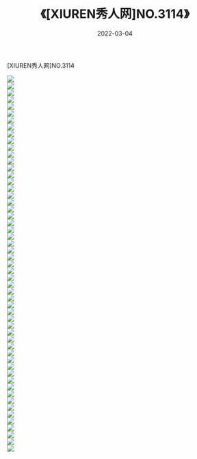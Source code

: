 ﻿---
layout: post
title:  《[XIUREN秀人网]NO.3114》
date:   2022-03-04
img: http://img.660000.xyz/Sharelink/秀人网/秀人网第04部分/[XIUREN秀人网]NO.3114/000.jpg
categories: [美女, 清纯, 唯美]
---

[XIUREN秀人网]NO.3114

 ![](http://img.660000.xyz/Sharelink/秀人网/秀人网第04部分/[XIUREN秀人网]NO.3114/001.jpg) <br>![](http://img.660000.xyz/Sharelink/秀人网/秀人网第04部分/[XIUREN秀人网]NO.3114/002.jpg) <br>![](http://img.660000.xyz/Sharelink/秀人网/秀人网第04部分/[XIUREN秀人网]NO.3114/003.jpg) <br>![](http://img.660000.xyz/Sharelink/秀人网/秀人网第04部分/[XIUREN秀人网]NO.3114/004.jpg) <br>![](http://img.660000.xyz/Sharelink/秀人网/秀人网第04部分/[XIUREN秀人网]NO.3114/005.jpg) <br>![](http://img.660000.xyz/Sharelink/秀人网/秀人网第04部分/[XIUREN秀人网]NO.3114/006.jpg) <br>![](http://img.660000.xyz/Sharelink/秀人网/秀人网第04部分/[XIUREN秀人网]NO.3114/007.jpg) <br>![](http://img.660000.xyz/Sharelink/秀人网/秀人网第04部分/[XIUREN秀人网]NO.3114/008.jpg) <br>![](http://img.660000.xyz/Sharelink/秀人网/秀人网第04部分/[XIUREN秀人网]NO.3114/009.jpg) <br>![](http://img.660000.xyz/Sharelink/秀人网/秀人网第04部分/[XIUREN秀人网]NO.3114/010.jpg) <br>![](http://img.660000.xyz/Sharelink/秀人网/秀人网第04部分/[XIUREN秀人网]NO.3114/011.jpg) <br>![](http://img.660000.xyz/Sharelink/秀人网/秀人网第04部分/[XIUREN秀人网]NO.3114/012.jpg) <br>![](http://img.660000.xyz/Sharelink/秀人网/秀人网第04部分/[XIUREN秀人网]NO.3114/013.jpg) <br>![](http://img.660000.xyz/Sharelink/秀人网/秀人网第04部分/[XIUREN秀人网]NO.3114/014.jpg) <br>![](http://img.660000.xyz/Sharelink/秀人网/秀人网第04部分/[XIUREN秀人网]NO.3114/015.jpg) <br>![](http://img.660000.xyz/Sharelink/秀人网/秀人网第04部分/[XIUREN秀人网]NO.3114/016.jpg) <br>![](http://img.660000.xyz/Sharelink/秀人网/秀人网第04部分/[XIUREN秀人网]NO.3114/017.jpg) <br>![](http://img.660000.xyz/Sharelink/秀人网/秀人网第04部分/[XIUREN秀人网]NO.3114/018.jpg) <br>![](http://img.660000.xyz/Sharelink/秀人网/秀人网第04部分/[XIUREN秀人网]NO.3114/019.jpg) <br>![](http://img.660000.xyz/Sharelink/秀人网/秀人网第04部分/[XIUREN秀人网]NO.3114/020.jpg) <br>![](http://img.660000.xyz/Sharelink/秀人网/秀人网第04部分/[XIUREN秀人网]NO.3114/021.jpg) <br>![](http://img.660000.xyz/Sharelink/秀人网/秀人网第04部分/[XIUREN秀人网]NO.3114/022.jpg) <br>![](http://img.660000.xyz/Sharelink/秀人网/秀人网第04部分/[XIUREN秀人网]NO.3114/023.jpg) <br>![](http://img.660000.xyz/Sharelink/秀人网/秀人网第04部分/[XIUREN秀人网]NO.3114/024.jpg) <br>![](http://img.660000.xyz/Sharelink/秀人网/秀人网第04部分/[XIUREN秀人网]NO.3114/025.jpg) <br>![](http://img.660000.xyz/Sharelink/秀人网/秀人网第04部分/[XIUREN秀人网]NO.3114/026.jpg) <br>![](http://img.660000.xyz/Sharelink/秀人网/秀人网第04部分/[XIUREN秀人网]NO.3114/027.jpg) <br>![](http://img.660000.xyz/Sharelink/秀人网/秀人网第04部分/[XIUREN秀人网]NO.3114/028.jpg) <br>![](http://img.660000.xyz/Sharelink/秀人网/秀人网第04部分/[XIUREN秀人网]NO.3114/029.jpg) <br>![](http://img.660000.xyz/Sharelink/秀人网/秀人网第04部分/[XIUREN秀人网]NO.3114/030.jpg) <br>![](http://img.660000.xyz/Sharelink/秀人网/秀人网第04部分/[XIUREN秀人网]NO.3114/031.jpg) <br>![](http://img.660000.xyz/Sharelink/秀人网/秀人网第04部分/[XIUREN秀人网]NO.3114/032.jpg) <br>![](http://img.660000.xyz/Sharelink/秀人网/秀人网第04部分/[XIUREN秀人网]NO.3114/033.jpg) <br>![](http://img.660000.xyz/Sharelink/秀人网/秀人网第04部分/[XIUREN秀人网]NO.3114/034.jpg) <br>![](http://img.660000.xyz/Sharelink/秀人网/秀人网第04部分/[XIUREN秀人网]NO.3114/035.jpg) <br>![](http://img.660000.xyz/Sharelink/秀人网/秀人网第04部分/[XIUREN秀人网]NO.3114/036.jpg) <br>![](http://img.660000.xyz/Sharelink/秀人网/秀人网第04部分/[XIUREN秀人网]NO.3114/037.jpg) <br>![](http://img.660000.xyz/Sharelink/秀人网/秀人网第04部分/[XIUREN秀人网]NO.3114/038.jpg) <br>![](http://img.660000.xyz/Sharelink/秀人网/秀人网第04部分/[XIUREN秀人网]NO.3114/039.jpg) <br>![](http://img.660000.xyz/Sharelink/秀人网/秀人网第04部分/[XIUREN秀人网]NO.3114/040.jpg) <br>![](http://img.660000.xyz/Sharelink/秀人网/秀人网第04部分/[XIUREN秀人网]NO.3114/041.jpg) <br>![](http://img.660000.xyz/Sharelink/秀人网/秀人网第04部分/[XIUREN秀人网]NO.3114/042.jpg) <br>![](http://img.660000.xyz/Sharelink/秀人网/秀人网第04部分/[XIUREN秀人网]NO.3114/043.jpg) <br>![](http://img.660000.xyz/Sharelink/秀人网/秀人网第04部分/[XIUREN秀人网]NO.3114/044.jpg) <br>![](http://img.660000.xyz/Sharelink/秀人网/秀人网第04部分/[XIUREN秀人网]NO.3114/045.jpg) <br>![](http://img.660000.xyz/Sharelink/秀人网/秀人网第04部分/[XIUREN秀人网]NO.3114/046.jpg) <br>![](http://img.660000.xyz/Sharelink/秀人网/秀人网第04部分/[XIUREN秀人网]NO.3114/047.jpg) <br>![](http://img.660000.xyz/Sharelink/秀人网/秀人网第04部分/[XIUREN秀人网]NO.3114/048.jpg) <br>![](http://img.660000.xyz/Sharelink/秀人网/秀人网第04部分/[XIUREN秀人网]NO.3114/049.jpg) <br>![](http://img.660000.xyz/Sharelink/秀人网/秀人网第04部分/[XIUREN秀人网]NO.3114/050.jpg) <br>![](http://img.660000.xyz/Sharelink/秀人网/秀人网第04部分/[XIUREN秀人网]NO.3114/051.jpg) <br>![](http://img.660000.xyz/Sharelink/秀人网/秀人网第04部分/[XIUREN秀人网]NO.3114/052.jpg) <br>![](http://img.660000.xyz/Sharelink/秀人网/秀人网第04部分/[XIUREN秀人网]NO.3114/053.jpg) <br>![](http://img.660000.xyz/Sharelink/秀人网/秀人网第04部分/[XIUREN秀人网]NO.3114/054.jpg) <br>![](http://img.660000.xyz/Sharelink/秀人网/秀人网第04部分/[XIUREN秀人网]NO.3114/055.jpg) <br>